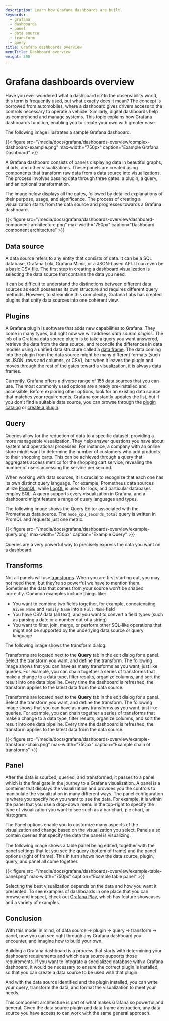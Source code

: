 ```yaml
---
description: Learn how Grafana dashboards are built.
keywords:
  - grafana
  - dashboards
  - panel
  - data source
  - transform
  - query
title: Grafana dashboards overview
menuTitle: Dashboard overview
weight: 300
---
```


# Grafana dashboards overview

Have you ever wondered what a dashboard is? In the observability world, this term is frequently used, but what exactly does it mean? The concept is borrowed from automobiles, where a dashboard gives drivers access to the controls necessary to operate a vehicle. Similarly, digital dashboards help us comprehend and manage systems. This topic explains how Grafana dashboards function, enabling you to create your own with greater ease.

The following image illustrates a sample Grafana dashboard.

{{< figure src="/media/docs/grafana/dashboards-overview/complex-dashboard-example.png" max-width="750px" caption="Example Grafana Dashboard" >}}

A Grafana dashboard consists of panels displaying data in beautiful graphs, charts, and other visualizations. These panels are created using components that transform raw data from a data source into visualizations. The process involves passing data through three gates: a plugin, a query, and an optional transformation.

The image below displays all the gates, followed by detailed explanations of their purpose, usage, and significance. The process of creating a visualization starts from the data source and progresses towards a Grafana dashboard.

{{< figure src="/media/docs/grafana/dashboards-overview/dashboard-component-architecture.png" max-width="750px" caption="Dashboard component architecture" >}}

## Data source

A data source refers to any entity that consists of data. It can be a SQL database, Grafana Loki, Grafana Mimir, or a JSON-based API. It can even be a basic CSV file. The first step in creating a dashboard visualization is selecting the data source that contains the data you need.

It can be difficult to understand the distinctions between different data sources as each possesses its own structure and requires different query methods. However, to streamline this complexity, Grafana Labs has created plugins that unify data sources into one coherent view.

## Plugins

A Grafana plugin is software that adds new capabilities to Grafana. They come in many types, but right now we will address _data source plugins_. The job of a Grafana data source plugin is to take a query you want answered, retrieve the  data from the data source, and reconcile the differences in data models using a unified data structure called a [data frame](https://grafana.com/docs/grafana/latest/developers/plugins/data-frames/). The data coming into the plugin from the data source might be many different formats (such as JSON, rows and columns, or CSV), but when it leaves the plugin and moves through the rest of the gates toward a visualization, it is always data frames.

Currently, Grafana offers a diverse range of 155 data sources that you can use. The most commonly used options are already pre-installed and accessible. Before exploring other options, look for an existing data source that matches your requirements. Grafana constantly updates the list, but if you don't find a suitable data source, you can browse through the [plugin catalog](/grafana/plugins/?type=datasource) or [create a plugin](/tutorials/build-a-data-source-plugin/).

## Query

Queries allow for the reduction of data to a specific dataset, providing a more manageable visualization. They help answer questions you have about system and operational processes. For instance, a company with an online store might want to determine the number of customers who add products to their shopping carts. This can be achieved through a query that aggregates access metrics for the shopping cart service, revealing the number of users accessing the service per second.

When working with data sources, it is crucial to recognize that each one has its own distinct query language. For example, Prometheus data sources utilize [PromQL](/blog/2020/02/04/introduction-to-promql-the-prometheus-query-language/), while [LogQL](https://grafana.com/docs/loki/latest/logql/) is used for logs, and particular databases employ SQL. A query supports every visualization in Grafana, and a dashboard might feature a range of query languages and types.

The following image shows the Query Editor associated with the Prometheus data source. The `node_cpu_seconds_total` query is written in PromQL and requests just one metric.

{{< figure src="/media/docs/grafana/dashboards-overview/example-query.png" max-width="750px" caption="Example Query" >}}

Queries are a very powerful way to precisely express the data you want on a dashboard.

## Transforms

Not all panels will use [transforms](https://grafana.com/docs/grafana/latest/panels-visualizations/query-transform-data/transform-data/). When you are first starting out, you may not need them, but they’re so powerful we have to mention them.  Sometimes the data that comes from your source won’t be shaped correctly.  Common examples include things like:

- You want to combine two fields together, for example, concatenating `Given Name` and `Family Name` into a `Full Name` field
- You have CSV data (all text), and you want to convert a field types (such as parsing a date or a number out of a string)
- You want to filter, join, merge, or perform other SQL-like operations that might not be supported by the underlying data source or query language

The following image shows the transform dialog.

Transforms are located next to the **Query** tab in the edit dialog for a panel. Select the transform you want, and define the transform. The following image shows that you can have as many transforms as you want, just like queries. For example, you can chain together a series of transforms that make a change to a data type, filter results, organize columns, and sort the result into one data pipeline. Every time the dashboard is refreshed, the transform applies to the latest data from the data source.

Transforms are located next to the **Query** tab in the edit dialog for a panel. Select the transform you want, and define the transform. The following image shows that you can have as many transforms as you want, just like queries. For example, you can chain together a series of transforms that make a change to a data type, filter results, organize columns, and sort the result into one data pipeline. Every time the dashboard is refreshed, the transform applies to the latest data from the data source.

{{< figure src="/media/docs/grafana/dashboards-overview/example-transform-chain.png" max-width="750px" caption="Example chain of transforms" >}}

## Panel

After the data is sourced, queried, and transformed, it passes to a panel which is the  final gate in the journey to a Grafana visualization.  A panel is a container that displays the visualization and provides you the controls to manipulate the visualization in many different ways.  The panel configuration is where you specify how you want to see the data. For example, it is within the panel that you use a drop-down menu in the top-right to specify the type of visualization you want to see such as a bar chart, pie chart, or histogram.

The Panel options enable you to customize many aspects of the visualization and change based on the visualization you select. Panels also contain queries that specify the data the panel is visualizing.

The following image shows a table panel being edited, together with the panel settings that let you see the query (bottom of frame) and the panel options (right of frame). This in turn shows how the data source, plugin, query, and panel all come together.

{{< figure src="/media/docs/grafana/dashboards-overview/example-table-panel.png" max-width="750px" caption="Example table panel" >}}

Selecting the best visualization depends on the data and how you want it presented.  To see examples of dashboards in one place that you can browse and inspect, check out [Grafana Play](https://play.grafana.org/), which has feature showcases and a variety of examples.

## Conclusion

With this model in mind, of data source -> plugin -> query -> transform -> panel, now you can see right through any Grafana dashboard you encounter, and imagine how to build your own.

Building a Grafana dashboard is a process that starts with determining your dashboard requirements and which data source supports those requirements. If you want to integrate a specialized database with a Grafana dashboard, it would be necessary to ensure the correct plugin is installed, so that you can create a data source to be used with that plugin.

And with the data source identified and the plugin installed, you can write your query, transform the data, and format the visualization to meet your needs.

This component architecture is part of what makes Grafana so powerful and general.  Given the data source plugin and data frame abstraction, any data source you have access to can work with the same general approach.
